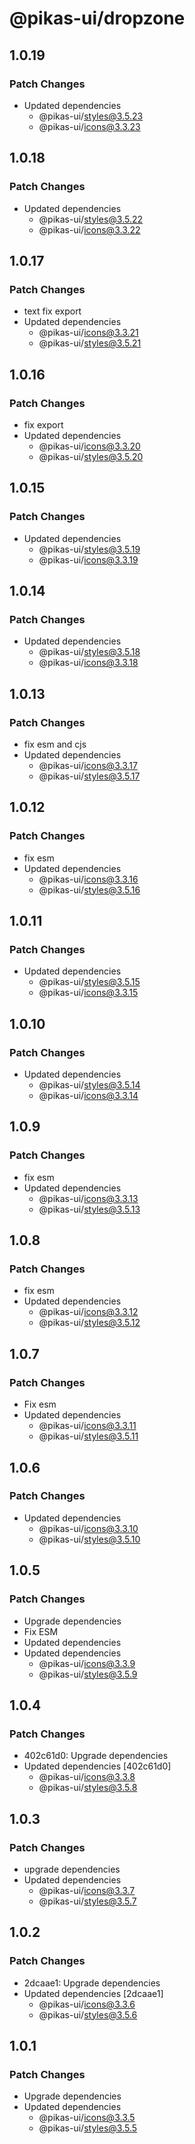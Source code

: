 # @pikas-ui/dropzone

## 1.0.19

### Patch Changes

- Updated dependencies
  - @pikas-ui/styles@3.5.23
  - @pikas-ui/icons@3.3.23

## 1.0.18

### Patch Changes

- Updated dependencies
  - @pikas-ui/styles@3.5.22
  - @pikas-ui/icons@3.3.22

## 1.0.17

### Patch Changes

- text fix export
- Updated dependencies
  - @pikas-ui/icons@3.3.21
  - @pikas-ui/styles@3.5.21

## 1.0.16

### Patch Changes

- fix export
- Updated dependencies
  - @pikas-ui/icons@3.3.20
  - @pikas-ui/styles@3.5.20

## 1.0.15

### Patch Changes

- Updated dependencies
  - @pikas-ui/styles@3.5.19
  - @pikas-ui/icons@3.3.19

## 1.0.14

### Patch Changes

- Updated dependencies
  - @pikas-ui/styles@3.5.18
  - @pikas-ui/icons@3.3.18

## 1.0.13

### Patch Changes

- fix esm and cjs
- Updated dependencies
  - @pikas-ui/icons@3.3.17
  - @pikas-ui/styles@3.5.17

## 1.0.12

### Patch Changes

- fix esm
- Updated dependencies
  - @pikas-ui/icons@3.3.16
  - @pikas-ui/styles@3.5.16

## 1.0.11

### Patch Changes

- Updated dependencies
  - @pikas-ui/styles@3.5.15
  - @pikas-ui/icons@3.3.15

## 1.0.10

### Patch Changes

- Updated dependencies
  - @pikas-ui/styles@3.5.14
  - @pikas-ui/icons@3.3.14

## 1.0.9

### Patch Changes

- fix esm
- Updated dependencies
  - @pikas-ui/icons@3.3.13
  - @pikas-ui/styles@3.5.13

## 1.0.8

### Patch Changes

- fix esm
- Updated dependencies
  - @pikas-ui/icons@3.3.12
  - @pikas-ui/styles@3.5.12

## 1.0.7

### Patch Changes

- Fix esm
- Updated dependencies
  - @pikas-ui/icons@3.3.11
  - @pikas-ui/styles@3.5.11

## 1.0.6

### Patch Changes

- Updated dependencies
  - @pikas-ui/icons@3.3.10
  - @pikas-ui/styles@3.5.10

## 1.0.5

### Patch Changes

- Upgrade dependencies
- Fix ESM
- Updated dependencies
- Updated dependencies
  - @pikas-ui/icons@3.3.9
  - @pikas-ui/styles@3.5.9

## 1.0.4

### Patch Changes

- 402c61d0: Upgrade dependencies
- Updated dependencies [402c61d0]
  - @pikas-ui/icons@3.3.8
  - @pikas-ui/styles@3.5.8

## 1.0.3

### Patch Changes

- upgrade dependencies
- Updated dependencies
  - @pikas-ui/icons@3.3.7
  - @pikas-ui/styles@3.5.7

## 1.0.2

### Patch Changes

- 2dcaae1: Upgrade dependencies
- Updated dependencies [2dcaae1]
  - @pikas-ui/icons@3.3.6
  - @pikas-ui/styles@3.5.6

## 1.0.1

### Patch Changes

- Upgrade dependencies
- Updated dependencies
  - @pikas-ui/icons@3.3.5
  - @pikas-ui/styles@3.5.5
